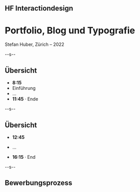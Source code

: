 ## HF Interactiondesign

# Portfolio, Blog und Typografie 

Stefan Huber, Zürich – 2022 <!-- .element: class="footer" -->

--s--



## Übersicht 

- **8:15**
- Einführung
- …
- **11:45** · Ende

--s--

## Übersicht
* **12:45**
- …
* **16:15** · End



--s--

## Bewerbungsprozess
<!-- 

http://liip.spookstad.be/

 -->

